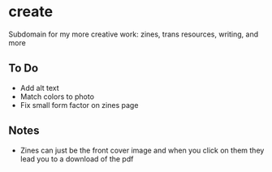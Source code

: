 # create
Subdomain for my more creative work: zines, trans resources, writing, and more

## To Do
* Add alt text
* Match colors to photo
* Fix small form factor on zines page


## Notes
* Zines can just be the front cover image and when you click on them they lead you to a download of the pdf
